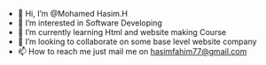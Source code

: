 - 👋 Hi, I’m @Mohamed Hasim.H
- 👀 I’m interested in Software Developing 
- 🌱 I’m currently learning Html and website making Course
- 💞️ I’m looking to collaborate on some base level website company
- 📫 How to reach me just mail me on hasimfahim77@gmail.com

<!---
asbdu2bdu2cb21s204060/asbdu2bdu2cb21s204060 is a ✨ special ✨ repository because its `README.md` (this file) appears on your GitHub profile.
You can click the Preview link to take a look at your changes.
--->
